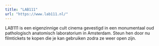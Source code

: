 ```yaml
---
title: "LAB111"
url: "https://www.lab111.nl/"
---
```


LAB111 is een eigenzinnige cult cinema gevestigd in een monumentaal oud pathologisch anatomisch laboratorium in Amsterdam. Steun hen door nu filmtickets te kopen die je kan gebruiken zodra ze weer open zijn.
